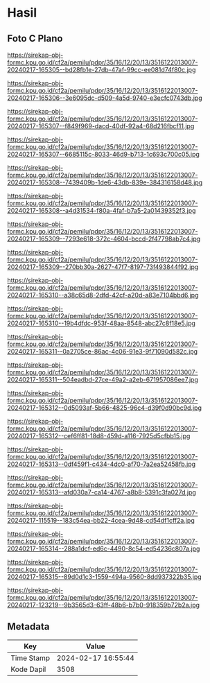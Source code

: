 # Hasil

## Foto C Plano

https://sirekap-obj-formc.kpu.go.id/cf2a/pemilu/pdpr/35/16/12/20/13/3516122013007-20240217-165305--bd28fb1e-27db-47af-99cc-ee081d74f80c.jpg

https://sirekap-obj-formc.kpu.go.id/cf2a/pemilu/pdpr/35/16/12/20/13/3516122013007-20240217-165306--3e6095dc-d509-4a5d-9740-e3ecfc0743db.jpg

https://sirekap-obj-formc.kpu.go.id/cf2a/pemilu/pdpr/35/16/12/20/13/3516122013007-20240217-165307--f849f969-dacd-40df-92a4-68d216fbcf11.jpg

https://sirekap-obj-formc.kpu.go.id/cf2a/pemilu/pdpr/35/16/12/20/13/3516122013007-20240217-165307--6685115c-8033-46d9-b713-1c693c700c05.jpg

https://sirekap-obj-formc.kpu.go.id/cf2a/pemilu/pdpr/35/16/12/20/13/3516122013007-20240217-165308--7439409b-1de6-43db-839e-384316158d48.jpg

https://sirekap-obj-formc.kpu.go.id/cf2a/pemilu/pdpr/35/16/12/20/13/3516122013007-20240217-165308--a4d31534-f80a-4faf-b7a5-2a01439352f3.jpg

https://sirekap-obj-formc.kpu.go.id/cf2a/pemilu/pdpr/35/16/12/20/13/3516122013007-20240217-165309--7293e618-372c-4604-bccd-2f47798ab7c4.jpg

https://sirekap-obj-formc.kpu.go.id/cf2a/pemilu/pdpr/35/16/12/20/13/3516122013007-20240217-165309--270bb30a-2627-47f7-8197-73f493844f92.jpg

https://sirekap-obj-formc.kpu.go.id/cf2a/pemilu/pdpr/35/16/12/20/13/3516122013007-20240217-165310--a38c65d8-2dfd-42cf-a20d-a83e7104bbd6.jpg

https://sirekap-obj-formc.kpu.go.id/cf2a/pemilu/pdpr/35/16/12/20/13/3516122013007-20240217-165310--19b4dfdc-953f-48aa-8548-abc27c8f18e5.jpg

https://sirekap-obj-formc.kpu.go.id/cf2a/pemilu/pdpr/35/16/12/20/13/3516122013007-20240217-165311--0a2705ce-86ac-4c06-91e3-9f71090d582c.jpg

https://sirekap-obj-formc.kpu.go.id/cf2a/pemilu/pdpr/35/16/12/20/13/3516122013007-20240217-165311--504eadbd-27ce-49a2-a2eb-671957086ee7.jpg

https://sirekap-obj-formc.kpu.go.id/cf2a/pemilu/pdpr/35/16/12/20/13/3516122013007-20240217-165312--0d5093af-5b66-4825-96c4-d39f0d90bc9d.jpg

https://sirekap-obj-formc.kpu.go.id/cf2a/pemilu/pdpr/35/16/12/20/13/3516122013007-20240217-165312--cef6ff81-18d8-459d-a116-7925d5cfbb15.jpg

https://sirekap-obj-formc.kpu.go.id/cf2a/pemilu/pdpr/35/16/12/20/13/3516122013007-20240217-165313--0df459f1-c434-4dc0-af70-7a2ea52458fb.jpg

https://sirekap-obj-formc.kpu.go.id/cf2a/pemilu/pdpr/35/16/12/20/13/3516122013007-20240217-165313--afd030a7-ca14-4767-a8b8-5391c3fa027d.jpg

https://sirekap-obj-formc.kpu.go.id/cf2a/pemilu/pdpr/35/16/12/20/13/3516122013007-20240217-115519--183c54ea-bb22-4cea-9d48-cd54df1cff2a.jpg

https://sirekap-obj-formc.kpu.go.id/cf2a/pemilu/pdpr/35/16/12/20/13/3516122013007-20240217-165314--288a1dcf-ed6c-4490-8c54-ed54236c807a.jpg

https://sirekap-obj-formc.kpu.go.id/cf2a/pemilu/pdpr/35/16/12/20/13/3516122013007-20240217-165315--89d0d1c3-1559-494a-9560-8dd937322b35.jpg

https://sirekap-obj-formc.kpu.go.id/cf2a/pemilu/pdpr/35/16/12/20/13/3516122013007-20240217-123219--9b3565d3-63ff-48b6-b7b0-918359b72b2a.jpg


## Metadata

| Key        | Value               |
| ---------- | ------------------- |
| Time Stamp | 2024-02-17 16:55:44 |
| Kode Dapil | 3508                |



